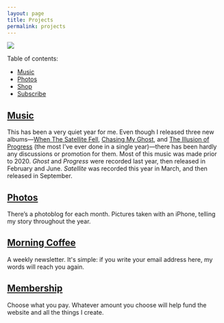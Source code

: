 ```yaml
---
layout: page
title: Projects
permalink: projects
---
```


![][image-1]

Table of contents:

- [Music][1]
- [Photos][2]
- [Shop][3]
- [Subscribe][4]

## [Music][5]

This has been a very quiet year for me. Even though I released three new albums—[When The Satellite Fell][6], [Chasing My Ghost][7], and [The Illusion of Progress][8] (the most I’ve ever done in a single year)—there has been hardly any discussions or promotion for them. Most of this music was made prior to 2020. *Ghost* and *Progress* were recorded last year, then released in February and June. *Satellite* was recorded this year in March, and then released in September.

## [Photos][9]

There’s a photoblog for each month. Pictures taken with an iPhone, telling my story throughout the year.

## [Morning Coffee][10]

A weekly newsletter. It's simple: if you write your email address here, my words will reach you again.

## [Membership][11]

Choose what you pay. Whatever amount you choose will help fund the website and all the things I create.

[1]:	music
[2]:	photos
[3]:	shop
[4]:	subscribe
[5]:	music
[6]:	satellite
[7]:	ghost
[8]:	progress
[9]:	photos
[10]:	subscribe
[11]:	subscribe

[image-1]:	https://i.imgur.com/WdJmpta.png